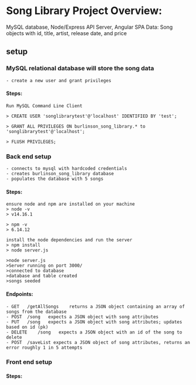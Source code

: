 # Song Library Project Overview:
MySQL database, Node/Express API Server, Angular SPA
Data: Song objects with id, title, artist, release date, and price






## setup

### MySQL relational database will store the song data
	- create a new user and grant privileges

#### Steps:
	Run MySQL Command Line Client

	> CREATE USER 'songlibrarytest'@'localhost' IDENTIFIED BY 'test';

	> GRANT ALL PRIVILEGES ON burlinson_song_library.* to 'songlibrarytest'@'localhost';

	> FLUSH PRIVILEGES;



### Back end setup
	- connects to mysql with hardcoded credentials
	- creates burlinson_song_library database
	- populates the database with 5 songs

#### Steps:
	ensure node and npm are installed on your machine
	> node -v
	> v14.16.1

	> npm -v
	> 6.14.12

	install the node dependencies and run the server
	> npm install
	> node server.js

	>node server.js
	>Server running on port 3000/
	>connected to database
	>database and table created
	>songs seeded

#### Endpoints:
	- GET 	/getAllSongs	returns a JSON object containing an array of songs from the database
	- POST	/song 	expects a JSON object with song attributes
	- PUT 	/song	expects a JSON object with song attributes; updates based on id (pk)
	- DELETE	/song	expects a JSON object with an id of the song to delete
	- POST	/saveList expects a JSON object of song attributes, returns an error roughly 1 in 5 attempts

### Front end setup

#### Steps:
